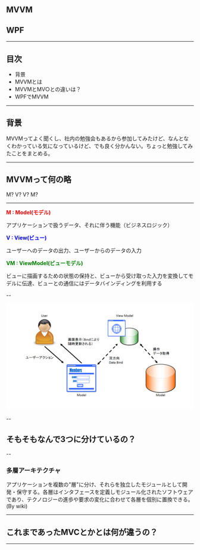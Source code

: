 ## MVVM
## WPF

---

## 目次
- 背景
- MVVMとは
- MVVMとMV○との違いは？
- WPFでMVVM

---

## 背景

MVVMってよく聞くし、社内の勉強会もあるから参加してみたけど、なんとなくわかっている気になっているけど、でも良く分かんない。ちょっと勉強してみたことをまとめる。

---

## MVVMって何の略

M? V? V? M?

---

<span style="color: red; ">**M : Model(モデル)**</span>

アプリケーションで扱うデータ、それに伴う機能（ビジネスロジック）

<span style="color: blue; ">**V : View(ビュー)**</span>

ユーザーへのデータの出力、ユーザーからのデータの入力

<span style="color: green; ">**VM : ViewModel(ビューモデル)**</span>

ビューに描画するための状態の保持と、ビューから受け取った入力を変換してモデルに伝達、ビューとの通信にはデータバインディングを利用する

--

![MVVM関連図](./image/MVVM.png)

--

## そもそもなんで3つに分けているの？

--

### 多層アーキテクチャ

アプリケーションを複数の"層"に分け、それらを独立したモジュールとして開発・保守する。各層はインタフェースを定義しモジュール化されたソフトウェアであり、テクノロジーの進歩や要求の変化に合わせて各層を個別に置換できる。(By wiki)

---

## これまであったMVCとかとは何が違うの？

---
